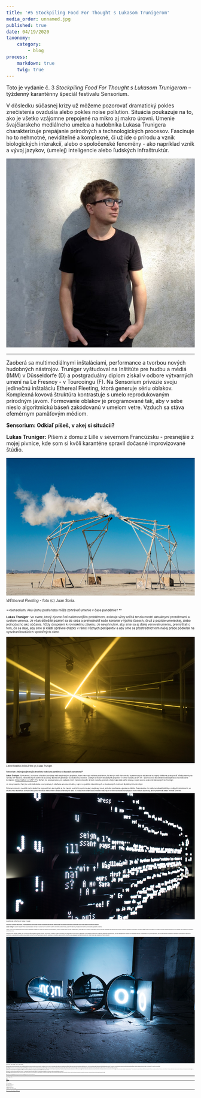 ```yaml
---
title: '#5 Stockpiling Food For Thought s Lukasom Trunigerom'
media_order: unnamed.jpg
published: true
date: 04/19/2020
taxonomy:
    category:
        - blog
process:
    markdown: true
    twig: true
---
```


Toto je vydanie č. 3 _Stockpiling Food For Thought s Lukasom Trunigerom_ – týždenný karanténny špeciál festivalu Sensorium.



V dôsledku súčasnej krízy už môžeme pozorovať dramatický pokles znečistenia ovzdušia alebo pokles noise pollution. Situácia poukazuje na to, ako je všetko vzájomne prepojené na mikro aj makro úrovni. Umenie švajčiarskeho mediálneho umelca a hudobníka Lukasa Trunigera charakterizuje prepájanie prírodných a technologických procesov. Fascinuje ho to nehmotné, neviditeľné a komplexné, či už ide o prírodu a vznik biologických interakcií, alebo o spoločenské fenomény - ako napríklad vznik a vývoj jazykov, (umelej) inteligencie alebo ľudských infraštruktúr.





![](unnamed.jpg)

***




Zaoberá sa multimediálnymi inštaláciami, performance a tvorbou nových hudobných nástrojov. Truniger vyštudoval na Inštitúte pre hudbu a médiá (IMM) v Düsseldorfe (D) a postgraduálny diplom získal v odbore výtvarných umení na Le Fresnoy - v Tourcoingu (F). 
Na Sensorium privezie svoju jedinečnú inštaláciu Ethereal Fleeting, ktorá generuje sériu oblakov. Komplexná kovová štruktúra kontrastuje s umelo reprodukovaným prírodným javom. Formovanie oblakov je programované tak, aby v sebe nieslo algoritmickú báseň zakódovanú v umelom vetre. Vzduch sa stáva efemérnym pamäťovým médiom. 


    
    
    
**Sensorium: Odkiaľ píšeš, v akej si situácii?**
    
    
**Lukas Truniger:** Píšem z domu z Lille v severnom Francúzsku - presnejšie z mojej pivnice, kde som si kvôli karanténe spravil dočasné improvizované štúdio.




    

![](unnamed%281%29.jpg)
<br/><small><small>_WEthereal Fleeting_ - foto (c) Juan Soria.<small><small>
    
    
**Sensorium: Akú úlohu podľa teba môže zohrávať umenie v čase pandémie? **
    
    
**Lukas Truniger:** Vo svete, ktorý zjavne čelí naliehavejším problémom, existuje vždy určitá tenzia medzi aktuálnymi problémami a svetom umenia.
Je však dôležité pozrieť sa do seba a prehodnotiť naše konanie v týchto časoch, či už z pozície umeleckej, alebo jednoducho ako občania.
Vždy dospejem k rovnakému záveru: Je nevyhnutné, aby sme sa aj ďalej venovali umeniu, premýšľali o tom, čo sa deje, aby sme si kládli správne otázky v rámci rôznych perspektív a aby sme sa prostredníctvom našej práce podieľali na vytváraní budúcich spoločných ciest.




    

![](unnamed.png)
<br/><small><small>_Latent Realities InSitu3_ foto (c) Lukas Truniger.<small><small>  
    
    
**Sensorium: Akú najzaujímavejšiu kreatívnu reakciu na pandémiu si doposiaľ zaznamenal?**


**Lukas Truniger:** Výskumníci, tvorcovia a hackeri ponúkajú veľa zaujímavých projektov, ktoré navrhujú riešenia problémov, ku ktorým náš ekonomický systém nie je v súčasnosti schopný efektívne pristupovať. Všetky návrhy na výrobu DIY masiek, zdravotníckych pomôcok a opravy dýchacích prístrojov sú skutočne pôsobivé. Jedným z mojich obľúbených projektov v tomto rozsahu je  DP-3T - open source decentralizovaná aplikácia na sledovanie kontaktov (https://github.com/DP-3T/). Dúfam, že existuje šanca, že sa bude môcť implementovať v širšom rozsahu, pretože vlády majú stále veľké obavy z open source a decentralizovaných technológií.


Je mi sympatický fakt, že veľa ľudí skúša nové prístupy k zdieľaniu umenia virtuálne, najmä s využitím interaktívnych a všestranných možností digitálnych technológií.
    
Doteraz som síce nevidel niečo skutočne presvedčivé, ale myslím si, že časom sa z tohto vyvinú super zaujímavé nové spôsoby prežívania umenia na diaľku. Samozrejme, to nikdy nenahradí zážitky v reálnych priestoroch, so skutočnou akustikou a skutočnou prítomnosťou interpretov alebo umeleckých diel. V budúcnosti však budú vedľa tradičných foriem existovať vzrušujúce nové tekuté spôsoby, ako vystavovať alebo vnímať umenie.




    
![](unnamed%281%29.png)
<br/><small><small>_dejaEntendu_ inSitu foto (c) Lukas Truniger<small><small>   
    

**Sensorium: Niektorí ľudia tvrdia, že táto pandémia urýchli širšie zmeny v nastavení spoločnosti. Môžeš opísať svoj pohľad na význam a potenciálny vplyv tejto udalosti vo väčšom rozsahu?**


**Lukas Truniger:** Osobne ma práve teraz šokuje situácia v Európe a na celom svete. Zahltené systémy verejného zdravotníctva, uzavreté hranice, presadzovanie kontroly, nedostatok globálnej solidarity.
    
Vidím v tom veľké nebezpečenstvo pre posun paradigmy nesprávnym smerom: národný protekcionizmus, nútené sociálne (a nie fyzické) dištancovanie, autoritárstvo a rozsiahle sledovanie, ktoré sa šíria ako zámienka životaschopných metód na riešenie globálnych problémov.
Musíme hľadať skutočné inovatívne a odvážne riešenia súčasnej situácie, ako aj neustále sa rozvíjajúcich dôsledkov klimatickej krízy.
    
    
Pre mňa je toto dôležitý okamih, keď je nutné zaujať konkrétne politické postoje: za skutočnú solidaritu v našej spoločnosti, za zjednotenú a silnú Európu (napríklad s univerzálnym európskym systémom zdravotnej starostlivosti), za viac inteligentných investícií do verejného sektora, za založenie post-growth ekonomík, ako aj prerozdelenie bohatstva a zavedenie spravodlivých daňových systémov.
Ak podnikneme správne kroky, máme možnosť vytvoriť spravodlivú, pestrú, zaujímavú a inovatívnu spoločnosť a urýchliť posun paradigmy udržateľným smerom. Práve teraz však musíme byť veľmi ostražití.


 


    
![](unnamed%282%29.png)
<br/><small><small>_Membranes_ - Mex Festival - foto (c) Lukas Truniger<small><small>
    
  
    
**Sensorium: Keď sa pozrieme na biomimetiku, v ktorej sa modely prírodných procesov používajú ako vzor pre nové materiály, zariadenia a nástroje, je zrejmé, že technológia je veľmi úzko spojená s prírodnými javmi.
Niektorí ľudia vnímajú vznik nových technológií - napríklad internet vecí - ako takzvanú druhú prírodu, alebo minimálne ako dôsledok prírodnej evolúcie. Z tvojej práce sú zreteľné konkrétne prepojenia medzi technikou a prírodou. Ukazuje, ako bola technológia v skutočnosti vždy súčasťou prírody. Čo si myslíš o tejto myšlienke?**


**Lukas Truniger:** Toto je niečo, čo ma v mojej práci poháňa dopredu. Biológovia neustále zisťujú, že zručnosti kedysi považované za jedinečné ľudské, ako je použitie nástrojov, architektúra, poľnohospodárstvo alebo medicína (a teda aj používanie technológie), ale tiež iné aspekty našej kultúry, ako je komunikácia, smútok, intoxikácia alebo sexuálne potešenie, nie sú exkluzívne len ľudskou skúsenosťou.
    
    
Na druhej strane je tiež zaujímavé všimnúť si, že toto všetko objavujeme pomocou pokročilých nástrojov, ako je machine learning a data science. Možno by sme neboli schopní pochopiť prirodzený charakter technológie v kontexte prírody bez pomoci sofistikovanej technológie. Možno bolo potrebné, aby veda musela zmeniť náš pohľad z veľmi antropocentrického na niečo trochu širšie. Technológie vždy vyžadujú zmenu vnímania a zmenu perspektívy. V týchto nástrojoch existuje veľký potenciál kultúrnej introspekcie. Pretože sa snažíme napodobňovať niektoré z našich základných schopností, ako je tvorba umenia, inovácií a dizajnu s počítačmi pomocou umelej inteligencie, odrážame naše schopnosti späť cez tieto digitálne entity. Možno to pomôže vytvoriť inkluzívnejší a vzájomne prepojenejší koncept človeka v rámci prírody.



**Sensorium: Vo svojej práci skúmaš vznik rôznych systémov - či už prírodných alebo spoločenských. Všimol si si nejaké zaujímavé neobvyklé vzorce ako priamy alebo nepriamy dôsledok súčasnej krízy?**
 
    
    
**Lukas Truniger:** Keďže pandémia priniesla veľa systémových účinkov v našej spoločnosti, môžu sa prejaviť aj iné aspekty. Myslím si, že absencia mestského hluku a znečistenia má veľký vplyv na zbystrenie našich zmyslov. Osobne si oveľa viac všímam všetky rastliny a zvieratá, ktoré s nami žijú v našich mestách, teraz, keď ich môžeme lepšie počuť a vidieť.



    
_    
**Thank you very much Lukas for sharing your experience and taking the time to answer our questions.**_
    
    
    
***

Lukas Truniger online:
    
    
[Web](https://lukastruniger.net/)
    
    


[Instagram ](https://www.instagram.com/lukas.truniger/)
    

***

Kredity:


Text: Juraj Hoppan
    
Odpovede: Lukas Truniger
    
Editor: Saša Buricová
    
Vydal: Sensorium Festival
    
Fotografie: Archív Lukasa Trunigera
    

***
    
[Predošlé vydania - Stockpiling Food For Thought](https://sensorium.is/#food_for_thought)
